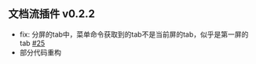 ## 文档流插件 v0.2.2

- fix: 分屏的tab中，菜单命令获取到的tab不是当前屏的tab，似乎是第一屏的tab [#25](https://github.com/frostime/sy-docs-flow/issues/25)
- 部分代码重构
